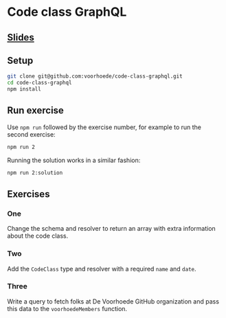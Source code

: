 # Code class GraphQL

## [Slides](https://voorhoede.github.io/code-class-graphql/)

## Setup
```sh
git clone git@github.com:voorhoede/code-class-graphql.git
cd code-class-graphql
npm install
```

## Run exercise
Use `npm run` followed by the exercise number, for example to run the second exercise:
```sh
npm run 2
```

Running the solution works in a similar fashion:
```sh
npm run 2:solution
```

## Exercises

### One
Change the schema and resolver to return an array with extra information about the code class.

### Two
Add the `CodeClass` type and resolver with a required `name` and `date`.

### Three
Write a query to fetch folks at De Voorhoede GitHub organization and pass this data to the `voorhoedeMembers` function.
